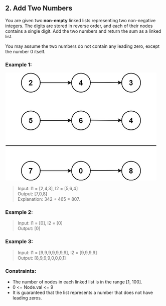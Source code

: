 ## 2. Add Two Numbers

You are given two **non-empty** linked lists representing two non-negative integers.
The digits are stored in reverse order, and each of their nodes contains a single digit. Add the two numbers and return the sum as a linked list.

You may assume the two numbers do not contain any leading zero, except the number 0 itself.

### Example 1:

![](./prob2-1.jpeg)

> Input: l1 = [2,4,3], l2 = [5,6,4]<br/>
> Output: [7,0,8]<br/>
> Explanation: 342 + 465 = 807.

### Example 2:

> Input: l1 = [0], l2 = [0]<br/>
> Output: [0]

### Example 3:

> Input: l1 = [9,9,9,9,9,9,9], l2 = [9,9,9,9]<br/>
> Output: [8,9,9,9,0,0,0,1]

### Constraints:

- The number of nodes in each linked list is in the range [1, 100].
- 0 <= Node.val <= 9
- It is guaranteed that the list represents a number that does not have leading zeros.
